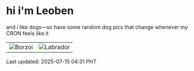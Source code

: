 # hi i'm Leoben

and i like dogs—so have some random dog pics that change whenever my CRON feels like it

|  |  |
|--------|----------|
| ![Borzoi](https://random-dog-vercel.vercel.app/api/random-borzoi?v=1752525072) | ![Labrador](https://random-dog-vercel.vercel.app/api/random-labrador?v=1752525072) |

Last updated: 2025-07-15 04:31 PHT

